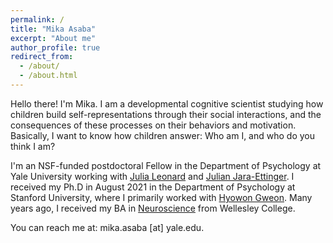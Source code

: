 ```yaml
---
permalink: /
title: "Mika Asaba"
excerpt: "About me"
author_profile: true
redirect_from: 
  - /about/
  - /about.html
---
```


Hello there! I'm Mika. I am a developmental cognitive scientist studying how children build self-representations through their social interactions, and the consequences of these processes on their behaviors and motivation. Basically, I want to know how children answer: Who am I, and who do you think I am?

I'm an NSF-funded postdoctoral Fellow in the Department of Psychology at Yale University working with [Julia Leonard](https://jlnrd.github.io/) and [Julian Jara-Ettinger](https://compdevlab.yale.edu/). I received my Ph.D in August 2021 in the Department of Psychology at Stanford University, where I primarily worked with [Hyowon Gweon](https://web.stanford.edu/~hyo/Home.html). Many years ago, I received my BA in [Neuroscience](https://www.wellesley.edu/neuroscience) from Wellesley College.

You can reach me at: mika.asaba [at] yale.edu.
